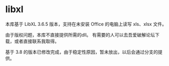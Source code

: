# libxl
本库基于 LibXL 3.6.5 版本，支持在未安装 Office 的电脑上读写 xls、xlsx 文件。

由于版权问题，本库不直接提供所需的dll。
有需要的人可以去吾爱破解论坛下载，或者直接联系我取得。

基于 3.8 的版本已修改完成，由于稳定性原因，暂未放出，以后会通过分支的提供。
